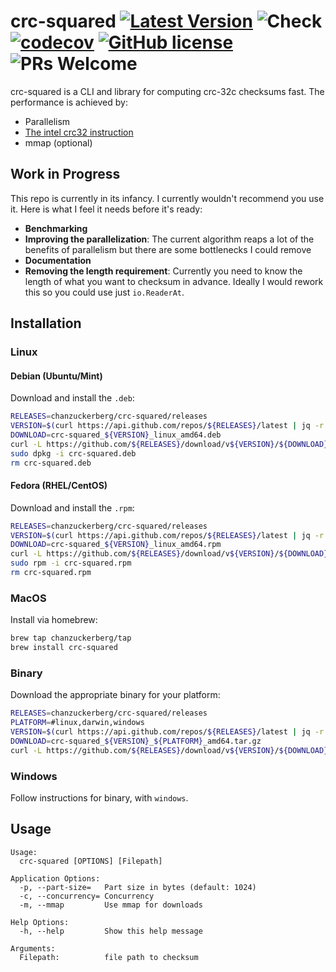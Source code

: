 # crc-squared [![Latest Version](https://img.shields.io/github/release/chanzuckerberg/crc-squared.svg?style=flat?maxAge=86400)](https://github.com/chanzuckerberg/crc-squared/releases) ![Check](https://github.com/chanzuckerberg/crc-squared/workflows/Check/badge.svg) [![codecov](https://codecov.io/gh/chanzuckerberg/crc-squared/branch/master/graph/badge.svg)](https://codecov.io/gh/chanzuckerberg/crc-squared) [![GitHub license](https://img.shields.io/badge/license-MIT-brightgreen.svg)](https://github.com/chanzuckerberg/idseq-web/blob/master/LICENSE) ![PRs Welcome](https://img.shields.io/badge/PRs-welcome-brightgreen.svg)



crc-squared is a CLI and library for computing crc-32c checksums fast. The performance is achieved by:

- Parallelism
- [The intel crc32 instruction](https://www.sciencedirect.com/science/article/abs/pii/S002001901100319X)
- mmap (optional)

## Work in Progress

This repo is currently in its infancy. I currently wouldn't recommend you use it. Here is what I feel it needs before it's ready:

- **Benchmarking**
- **Improving the parallelization**: The current algorithm reaps a lot of the benefits of parallelism but there are some bottlenecks I could remove
- **Documentation**
- **Removing the length requirement**: Currently you need to know the length of what you want to checksum in advance. Ideally I would rework this so you could use just `io.ReaderAt`.

## Installation

### Linux

#### Debian (Ubuntu/Mint)

Download and install the `.deb`:

```bash
RELEASES=chanzuckerberg/crc-squared/releases
VERSION=$(curl https://api.github.com/repos/${RELEASES}/latest | jq -r .name | sed s/^v//)
DOWNLOAD=crc-squared_${VERSION}_linux_amd64.deb
curl -L https://github.com/${RELEASES}/download/v${VERSION}/${DOWNLOAD} -o crc-squared.deb
sudo dpkg -i crc-squared.deb
rm crc-squared.deb
```

#### Fedora (RHEL/CentOS)

Download and install the `.rpm`:

```bash
RELEASES=chanzuckerberg/crc-squared/releases
VERSION=$(curl https://api.github.com/repos/${RELEASES}/latest | jq -r .name | sed s/^v//)
DOWNLOAD=crc-squared_${VERSION}_linux_amd64.rpm
curl -L https://github.com/${RELEASES}/download/v${VERSION}/${DOWNLOAD} -o crc-squared.rpm
sudo rpm -i crc-squared.rpm
rm crc-squared.rpm
```

### MacOS

Install via homebrew:

```bash
brew tap chanzuckerberg/tap
brew install crc-squared
```

### Binary

Download the appropriate binary for your platform:

```bash
RELEASES=chanzuckerberg/crc-squared/releases
PLATFORM=#linux,darwin,windows
VERSION=$(curl https://api.github.com/repos/${RELEASES}/latest | jq -r .name | sed s/^v//)
DOWNLOAD=crc-squared_${VERSION}_${PLATFORM}_amd64.tar.gz
curl -L https://github.com/${RELEASES}/download/v${VERSION}/${DOWNLOAD} | tar zx
```

### Windows

Follow instructions for binary, with `windows`.

## Usage

```
Usage:
  crc-squared [OPTIONS] [Filepath]

Application Options:
  -p, --part-size=   Part size in bytes (default: 1024)
  -c, --concurrency= Concurrency
  -m, --mmap         Use mmap for downloads

Help Options:
  -h, --help         Show this help message

Arguments:
  Filepath:          file path to checksum
```
